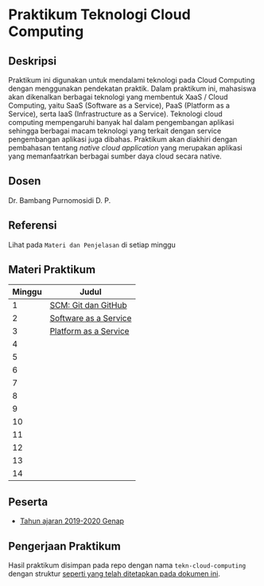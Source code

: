 # Praktikum Teknologi Cloud Computing

## Deskripsi

Praktikum ini digunakan untuk mendalami teknologi pada Cloud Computing dengan menggunakan pendekatan praktik. Dalam praktikum ini, mahasiswa akan dikenalkan berbagai teknologi yang membentuk XaaS / Cloud Computing, yaitu SaaS (Software as a Service), PaaS (Platform as a Service), serta IaaS (Infrastructure as a Service). Teknologi cloud computing mempengaruhi banyak hal dalam pengembangan aplikasi sehingga berbagai macam teknologi yang terkait dengan service pengembangan aplikasi juga dibahas. Praktikum akan diakhiri dengan pembahasan tentang *native cloud application* yang merupakan aplikasi yang memanfaatrkan berbagai sumber daya cloud secara native.

## Dosen

Dr. Bambang Purnomosidi D. P.

## Referensi

Lihat pada `Materi dan Penjelasan` di setiap minggu

## Materi Praktikum

| Minggu | Judul | 
| ------- | ------ |
| 1 | [SCM: Git dan GitHub](tcc/minggu-01.md) | 
| 2 | [Software as a Service](tcc/minggu-02.md) | 
| 3 | [Platform as a Service](tcc/minggu-03.md) | 
| 4 | | 
| 5 | | 
| 6 | | 
| 7 | | 
| 8 | | 
| 9 | | 
| 10 | | 
| 11 | | 
| 12 | | 
| 13 | | 
| 14 | | 

## Peserta

* [Tahun ajaran 2019-2020 Genap](tcc-2019-2020-genap/)

## Pengerjaan Praktikum

Hasil praktikum disimpan pada repo dengan nama `tekn-cloud-computing` dengan struktur [seperti yang telah ditetapkan pada dokumen ini](struktur-direktori.md).

